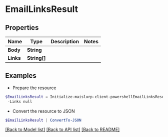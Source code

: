 # EmailLinksResult
## Properties

Name | Type | Description | Notes
------------ | ------------- | ------------- | -------------
**Body** | **String** |  | 
**Links** | **String[]** |  | 

## Examples

- Prepare the resource
```powershell
$EmailLinksResult = Initialize-maislurp-client-powershellEmailLinksResult  -Body null `
 -Links null
```

- Convert the resource to JSON
```powershell
$EmailLinksResult | ConvertTo-JSON
```

[[Back to Model list]](../README#documentation-for-models) [[Back to API list]](../README#documentation-for-api-endpoints) [[Back to README]](../README)

